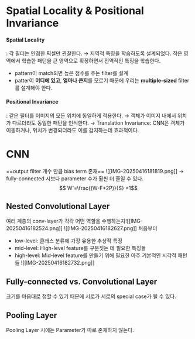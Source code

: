 # Spatial Locality & Positional Invariance
#### Spatial Locality
: 각 필터는 인접한 픽셀만 관찰한다. 
→ 지역적 특징을 학습하도록 설계되었다. 작은 영역에서 학습한 패턴을 큰 영역으로 확장하면서 전역적인 특징을 학습한다. 
- pattern이 match되면 높은 점수를 주는 filter를 설계
- patter이 **어디에 있고**, **얼마나 큰지**를 모르기 때문에 우리는 **multiple-sized** filter를 설계해야 한다. 
#### Positional Invariance
: 같은 필터를 이미지의 모든 위치에 동일하게 적용한다. 
→ 객체가 이미지 내에서 위치가 다르더라도 동일한 패턴을 인식한다. 
→ Translation Invariance: CNN은 객체가 이동하거나, 위치가 변경되더라도 이를 감지하는데 효과적이다. 

# CNN
==output filter 개수 만큼 bias term 존재==
![[IMG-20250416181819.png]]
→ fully-connected 시보다 parameter 수가 훨씬 더 줄일 수 있다. 
$$ W'=\frac{(W-F+2P)}{S} +1$$
## Nested Convolutional Layer
여러 계층의 conv-layer가 각각 어떤 역할을 수행하는지![[IMG-20250416182524.png]]
![[IMG-20250416182627.png]]
처음부터 
- low-level: 클래스 분류에 가장 유용한 추상적 특징
- mid-level: High-level feature를 구분짓는 데 필요한 특징들
- high-level: Mid-level feature를 만들기 위해 필요한 아주 기본적인 시각적 패턴들
![[IMG-20250416182732.png]]

## Fully-connected vs. Convolutional Layer
크기를 마음대로 정할 수 있기 때문에 서로가 서로의 special case가 될 수 있다. 

## Pooling Layer
Pooling Layer 시에는 Parameter가 따로 존재하지 않는다. 

